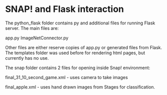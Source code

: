# SNAP! and Flask interaction

The python_flask folder contains py and additional files for running Flask server. The main files are:

app.py
ImageNetConnector.py

Other files are either reserve copies of app.py or generated files from Flask. The templates folder was used before for rendering html pages, but currently has no use.

The snap folder contains 2 files for opening inside Snap! environment:

final_31_10_second_game.xml - uses camera to take images

final_apple.xml - uses hand drawn images from Stages for classification.
